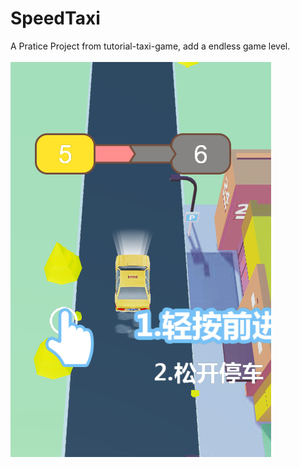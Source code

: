 # SpeedTaxi
A Pratice Project from tutorial-taxi-game, add a endless game level.<br/>
<br/>
<img src="doc/_main.png"/><br/>

